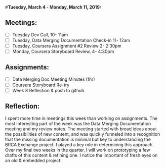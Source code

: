 #**Tuesday, March 4 - Monday, March 11, 2019:**    

## **Meetings:**    
- [ ] Tuesday Dev Call, 10- 11am    
- [ ] Tuesday, Data Merging Documentation Check-in 11- 12am    
- [ ] Tuesday, Coursera Assignment #2 Review 2- 2:30pm    
- [ ] Monday, Coursera Storyboard Review, 4- 4:30pm    

## **Assignments:**    
- [ ] Data Merging Doc Meeting Minutes (1hr)    
- [ ] Coursera Storyboard Re-try     
- [ ] Week 8 Reflection & push to github    
    
## **Reflection:**    
I spent more time in meetings this week than working on assignments. The most interesting part of the week was the Data Merging Documentation meeting and my review notes. The meeting started with broad ideas about the possibilities of new content, and was quickly funneled into a recognition that the missing documentation is minimal but key to understanding the BRCA Exchange project. I played a key role in determining this approach. Over my final two weeks in the quarter, I will work on prototyping a few drafts of this content & refining one. I notice the important of fresh eyes on an old & embedded project. 

